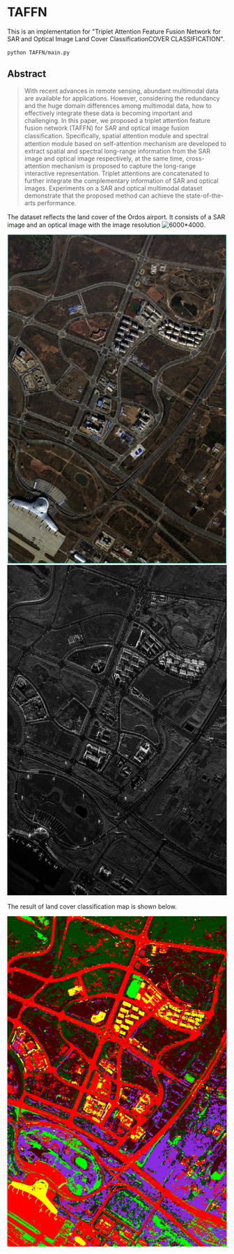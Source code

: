 # TAFFN

This is an implementation for "Triplet Attention Feature Fusion Network for SAR and Optical Image Land Cover ClassificationCOVER CLASSIFICATION".

```
python TAFFN/main.py
```

## Abstract

> With recent advances in remote sensing, abundant multimodal data are available for applications. However, considering the redundancy and the huge domain differences among multimodal data, how to effectively integrate these data is becoming important and challenging. In this paper, we proposed a triplet attention feature fusion network (TAFFN) for SAR and optical image fusion classiﬁcation. Speciﬁcally, spatial attention module and spectral attention module based on self-attention mechanism are developed to extract spatial and spectral long-range information from the SAR image and optical image respectively, at the same time, cross-attention mechanism is proposed to capture the long-range interactive representation. Triplet attentions are concatenated to further integrate the complementary information of SAR and optical images. Experiments on a SAR and optical multimodal dataset demonstrate that the proposed method can achieve the state-of-the-arts performance.

The dataset reﬂects the land cover of the Ordos airport. It consists of a SAR image and an optical image with the image resolution ![6000*4000](https://latex.codecogs.com/svg.latex?6000\times4000).

![optical_gt](./gt/optical_gt.jpg)
![sar_gt](./gt/sar_gt.jpg)

The result of land cover classification map is shown below.

![fusion](./result_fig/fusion.png)
